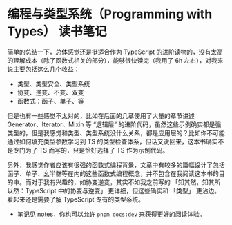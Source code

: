 # 编程与类型系统（Programming with Types） 读书笔记

简单的总结一下，总体感觉还是挺适合作为 TypeScript 的进阶读物的，没有太高的理解成本（除了函数式相关的部分），能够很快读完（我用了 6h 左右），对我来说主要包括这么几个收益：

- 类型、类型安全、类型系统
- 协变、逆变、不变、双变
- 函数式：函子、单子、等

但是也有一些感觉不太对的，比如在后面的几章使用了大量的章节讲述 Generator、Iterator、Mixin 等 “逻辑层” 的进阶代码，虽然这些示例确实都是强类型的，但是我感觉和类型、类型系统没什么关系，都是应用层的？比如你不可能通过如何填充类型参数学习到 TS 的类型检查体系，但话又说回来，这本书确实不是专门为了 TS 而写的，只是恰好选择了 TS 作为示例代码。

另外，我感觉作者应该有很强的函数式编程背景，文章中有较多的篇幅设计了包括函子、单子、幺半群等在内的这些函数式编程概念，并不包含在我阅读这本书的目的中。而对于我有兴趣的，如协变逆变，其实不如我之前写的 「知其然，知其所以然：TypeScript 中的协变与逆变」 更详细，但这些确实和 「类型」 更沾边。看起来还是需要了解 TypeScript 专有的类型系统。

- 笔记见 [notes](docs/index.md)，你也可以允许 `pnpm docs:dev` 来获得更好的阅读体验。
